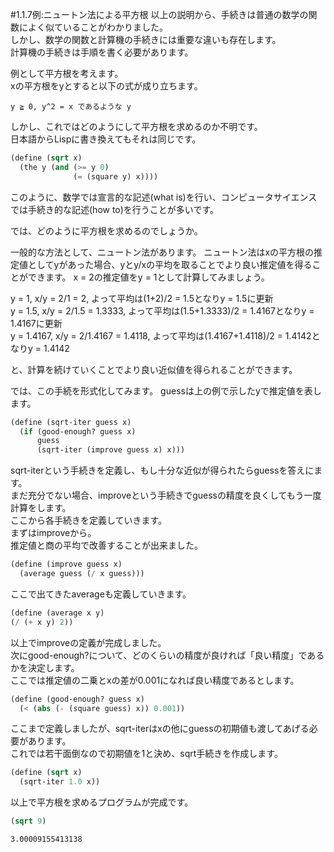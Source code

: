 #1.1.7例:ニュートン法による平方根
以上の説明から、手続きは普通の数学の関数によく似ていることがわかりました。  
しかし、数学の関数と計算機の手続きには重要な違いも存在します。  
計算機の手続きは手順を書く必要があります。  

例として平方根を考えます。  
xの平方根をyとすると以下の式が成り立ちます。
```
y ≧ 0, y^2 = x であるような y
```
しかし、これではどのようにして平方根を求めるのか不明です。  
日本語からLispに書き換えてもそれは同じです。
```scheme
(define (sqrt x)
  (the y (and (>= y 0)
              (= (square y) x))))
```

このように、数学では宣言的な記述(what is)を行い、コンピュータサイエンスでは手続き的な記述(how to)を行うことが多いです。

では、どのように平方根を求めるのでしょうか。

一般的な方法として、ニュートン法があります。
ニュートン法はxの平方根の推定値としてyがあった場合、yとy/xの平均を取ることでより良い推定値を得ることができます。
x = 2の推定値をy = 1として計算してみましょう。

y = 1, x/y = 2/1 = 2, よって平均は(1+2)/2 = 1.5となりy = 1.5に更新  
y = 1.5, x/y = 2/1.5 = 1.3333, よって平均は(1.5+1.3333)/2 = 1.4167となりy = 1.4167に更新  
y = 1.4167, x/y = 2/1.4167 = 1.4118, よって平均は(1.4167+1.4118)/2 = 1.4142となりy = 1.4142  

と、計算を続けていくことでより良い近似値を得られることができます。

では、この手続を形式化してみます。
guessは上の例で示したyで推定値を表します。

```scheme
(define (sqrt-iter guess x)
  (if (good-enough? guess x)
      guess
      (sqrt-iter (improve guess x) x)))
```

sqrt-iterという手続きを定義し、もし十分な近似が得られたらguessを答えにます。  
まだ充分でない場合、improveという手続きでguessの精度を良くしてもう一度計算をします。  
ここから各手続きを定義していきます。  
まずはimproveから。  
推定値と商の平均で改善することが出来ました。
```scheme
(define (improve guess x)
  (average guess (/ x guess)))
```
ここで出てきたaverageも定義していきます。
```scheme
(define (average x y)
(/ (+ x y) 2))
```
以上でimproveの定義が完成しました。  
次にgood-enough?について、どのくらいの精度が良ければ「良い精度」であるかを決定します。  
ここでは推定値の二乗とxの差が0.001になれば良い精度であるとします。
```scheme
(define (good-enough? guess x)
  (< (abs (- (square guess) x)) 0.001))
```

ここまで定義しましたが、sqrt-iterはxの他にguessの初期値も渡してあげる必要があります。  
これでは若干面倒なので初期値を1と決め、sqrt手続きを作成します。
```scheme
(define (sqrt x)
  (sqrt-iter 1.0 x))
```

以上で平方根を求めるプログラムが完成です。
```scheme
(sqrt 9)
```
```
3.00009155413138
```
